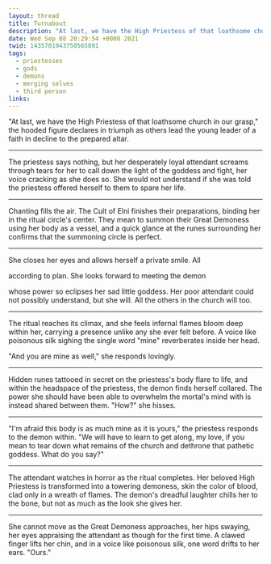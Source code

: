 ```yaml
---
layout: thread
title: Turnabout
description: "At last, we have the High Priestess of that loathsome church in our grasp," the hooded figure declares in triumph as others lead the young leader of a faith in decline to the prepared altar.
date: Wed Sep 08 20:29:54 +0000 2021
twid: 1435701943750565891
tags:
  - priestesses
  - gods
  - demons
  - merging selves
  - third person
links:
---
```

<article class="thread">
<section class="tweet">
<p>"At last, we have the High Priestess of that loathsome church in our grasp," the hooded figure declares in triumph as others lead the young leader of a faith in decline to the prepared altar.</p>
</section>
<hr class="tweet_sep">
<section class="tweet">
<p>The priestess says nothing, but her desperately loyal attendant screams through tears for her to call down the light of the goddess and fight, her voice cracking as she does so. She would not understand if she was told the priestess offered herself to them to spare her life.</p>
</section>
<hr class="tweet_sep">
<section class="tweet">
<p>Chanting fills the air. The Cult of Elni finishes their preparations, binding her in the ritual circle's center. They mean to summon their Great Demoness using her body as a vessel, and a quick glance at the runes surrounding her confirms that the summoning circle is perfect.</p>
</section>
<hr class="tweet_sep">
<section class="tweet">
<p>She closes her eyes and allows herself a private smile. All</p>
<p>according to plan. She looks forward to meeting the demon</p>
<p>whose power so eclipses her sad little goddess. Her poor attendant could not possibly understand, but she will. All the others in the church will too.</p>
</section>
<hr class="tweet_sep">
<section class="tweet">
<p>The ritual reaches its climax, and she feels infernal flames bloom deep within her, carrying a presence unlike any she ever felt before. A voice like poisonous silk sighing the single word "mine" reverberates inside her head.</p>
<p>"And you are mine as well," she responds lovingly.</p>
</section>
<hr class="tweet_sep">
<section class="tweet">
<p>Hidden runes tattooed in secret on the priestess's body flare to life, and within the headspace of the priestess, the demon finds herself collared. The power she should have been able to overwhelm the mortal's mind with is instead shared between them. "How?" she hisses.</p>
</section>
<hr class="tweet_sep">
<section class="tweet">
<p>"I'm afraid this body is as much mine as it is yours," the priestess responds to the demon within. "We will have to learn to get along, my love, if you mean to tear down what remains of the church and dethrone that pathetic goddess. What do you say?"</p>
</section>
<hr class="tweet_sep">
<section class="tweet">
<p>The attendant watches in horror as the ritual completes. Her beloved High Priestess is transformed into a towering demoness, skin the color of blood, clad only in a wreath of flames. The demon's dreadful laughter chills her to the bone, but not as much as the look she gives her.</p>
</section>
<hr class="tweet_sep">
<section class="tweet">
<p>She cannot move as the Great Demoness approaches, her hips swaying, her eyes appraising the attendant as though for the first time. A clawed finger lifts her chin, and in a voice like poisonous silk, one word drifts to her ears. "Ours."</p>
</section>
</article>
